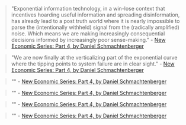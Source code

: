 

> "Exponential information technology, in a win-lose context that incentives hoarding useful information and spreading disinformation, has already lead to a post truth world where it is nearly impossible to parse the (intentionally withheld) signal from the (radically amplified) noise. Which means we are making increasingly consequential decisions informed by increasingly poor sense-making." - [New Economic Series: Part 4, by Daniel Schmachtenberger]()

> "We are now finally at the verticalizing part of the exponential curve where the tipping points to system failure are in clear sight." - [New Economic Series: Part 4, by Daniel Schmachtenberger]()

> "" - [New Economic Series: Part 4, by Daniel Schmachtenberger]()

> "" - [New Economic Series: Part 4, by Daniel Schmachtenberger]()

> "" - [New Economic Series: Part 4, by Daniel Schmachtenberger]()

> "" - [New Economic Series: Part 4, by Daniel Schmachtenberger]()

